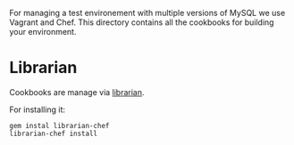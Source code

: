 For managing a test environement with multiple versions of MySQL we use Vagrant and Chef. This directory contains all the cookbooks for building your environment.

Librarian
==========

Cookbooks are manage via [librarian](https://github.com/applicationsonline/librarian).

For installing it:

    gem instal librarian-chef
    librarian-chef install
